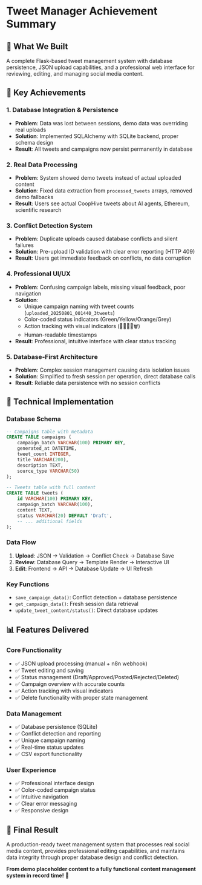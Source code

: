 # Tweet Manager Achievement Summary

## 🎯 **What We Built**
A complete Flask-based tweet management system with database persistence, JSON upload capabilities, and a professional web interface for reviewing, editing, and managing social media content.

## 🚀 **Key Achievements**

### **1. Database Integration & Persistence**
- **Problem**: Data was lost between sessions, demo data was overriding real uploads
- **Solution**: Implemented SQLAlchemy with SQLite backend, proper schema design
- **Result**: All tweets and campaigns now persist permanently in database

### **2. Real Data Processing**
- **Problem**: System showed demo tweets instead of actual uploaded content
- **Solution**: Fixed data extraction from `processed_tweets` arrays, removed demo fallbacks
- **Result**: Users see actual CoopHive tweets about AI agents, Ethereum, scientific research

### **3. Conflict Detection System**
- **Problem**: Duplicate uploads caused database conflicts and silent failures
- **Solution**: Pre-upload ID validation with clear error reporting (HTTP 409)
- **Result**: Users get immediate feedback on conflicts, no data corruption

### **4. Professional UI/UX**
- **Problem**: Confusing campaign labels, missing visual feedback, poor navigation
- **Solution**: 
  - Unique campaign naming with tweet counts (`uploaded_20250801_001440_3tweets`)
  - Color-coded status indicators (Green/Yellow/Orange/Grey)
  - Action tracking with visual indicators (💾✅🚀❌🗑️)
  - Human-readable timestamps
- **Result**: Professional, intuitive interface with clear status tracking

### **5. Database-First Architecture**
- **Problem**: Complex session management causing data isolation issues
- **Solution**: Simplified to fresh session per operation, direct database calls
- **Result**: Reliable data persistence with no session conflicts

## 🔧 **Technical Implementation**

### **Database Schema**
```sql
-- Campaigns table with metadata
CREATE TABLE campaigns (
    campaign_batch VARCHAR(100) PRIMARY KEY,
    generated_at DATETIME,
    tweet_count INTEGER,
    title VARCHAR(200),
    description TEXT,
    source_type VARCHAR(50)
);

-- Tweets table with full content
CREATE TABLE tweets (
    id VARCHAR(100) PRIMARY KEY,
    campaign_batch VARCHAR(100),
    content TEXT,
    status VARCHAR(20) DEFAULT 'Draft',
    -- ... additional fields
);
```

### **Data Flow**
1. **Upload**: JSON → Validation → Conflict Check → Database Save
2. **Review**: Database Query → Template Render → Interactive UI
3. **Edit**: Frontend → API → Database Update → UI Refresh

### **Key Functions**
- `save_campaign_data()`: Conflict detection + database persistence
- `get_campaign_data()`: Fresh session data retrieval
- `update_tweet_content/status()`: Direct database updates

## 📊 **Features Delivered**

### **Core Functionality**
- ✅ JSON upload processing (manual + n8n webhook)
- ✅ Tweet editing and saving
- ✅ Status management (Draft/Approved/Posted/Rejected/Deleted)
- ✅ Campaign overview with accurate counts
- ✅ Action tracking with visual indicators
- ✅ Delete functionality with proper state management

### **Data Management**
- ✅ Database persistence (SQLite)
- ✅ Conflict detection and reporting
- ✅ Unique campaign naming
- ✅ Real-time status updates
- ✅ CSV export functionality

### **User Experience**
- ✅ Professional interface design
- ✅ Color-coded campaign status
- ✅ Intuitive navigation
- ✅ Clear error messaging
- ✅ Responsive design

## 🎉 **Final Result**
A production-ready tweet management system that processes real social media content, provides professional editing capabilities, and maintains data integrity through proper database design and conflict detection.

**From demo placeholder content to a fully functional content management system in record time!** 🚀